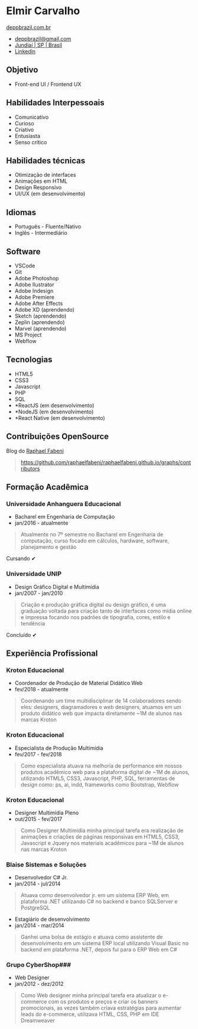 # Elmir Carvalho #
[deppbrazil.com.br](https://www.deppbrazil.com)

* deppbrazil@gmail.com 
* [Jundiaí | SP | Brasil](https://www.google.com.br/maps/place/Jundia%C3%AD,+SP/@-23.1896366,-47.1868625,11z/data=!3m1!4b1!4m5!3m4!1s0x94cf24293cc00531:0xf686a1c1163c6bbb!8m2!3d-23.1857076!4d-46.8978057)
* [Linkedin](https://www.linkedin.com/in/deppbrazil/)

## Objetivo ##
* Front-end UI / Frontend UX

## Habilidades Interpessoais ##
* Comunicativo 
* Curioso
* Criativo
* Entusiasta
* Senso crítico 

## Habilidades técnicas ##
* Otimização de interfaces 
* Animações em HTML
* Design Responsivo
* UI/UX (em desenvolvimento)

## Idiomas ##
* Português - Fluente/Nativo
* Inglês - Intermediário

## Software ##
* VSCode
* Git
* Adobe Photoshop
* Adobe Ilustrator
* Adobe Indesign
* Adobe Premiere
* Adobe After Effects 
* Adobe XD (aprendendo)
* Sketch (aprendendo)
* Zeplin (aprendendo)
* Marvel (aprendendo)
* MS Project
* Webflow

## Tecnologias ##
* HTML5
* CSS3
* Javascript
* PHP
* SQL
* *ReactJS (em desenvolvimento) 
* *NodeJS (em desenvolvimento)
* *React Native (em desenvolvimento)

## Contribuições OpenSource ##
Blog do [Raphael Fabeni](https://github.com/raphaelfabeni)
> https://github.com/raphaelfabeni/raphaelfabeni.github.io/graphs/contributors

## Formação Acadêmica ##
### Universidade Anhanguera Educacional ###
* Bacharel em Engenharia de Computação
* jan/2016 - atualmente
> Atualmente no 7º semestre no Bacharel em Engenharia de computação, curso focado em cálculos, hardware, software, planejamento e gestão

Cursando ✔

### Universidade UNIP ###
* Design Gráfico Digital e Multimídia
* jan/2007 - jan/2010
> Criação e produção gráfica digital ou design gráfico, é uma graduação voltada para criação tanto de interfaces como mídia online e impressa focando nos padrões de tipografia, cores, estilo e tendência 

Concluído ✔

## Experiência Profissional ##
### Kroton Educacional ###
* Coordenador de Produção de Material Didático Web
* fev/2018 - atualmente
> Coordenando um time multidisciplinar de 14 colaboradores sendo eles: designers, diagramadores e web designers, atuamos em um produto didático web que impacta diretamente ~1M de alunos nas marcas Kroton

### Kroton Educacional ###
* Especialista de Produção Multimídia
* fev/2017 - fev/2018
> Como especialista atuava na melhoria de performance em nossos produtos acadêmico web para a plataforma digital de ~1M de alunos, utilizando HTML5, CSS3, Javascript, PHP, SQL, ferramentas de design como: ps, ai, indd, frameworks como Bootstrap, Webflow 

### Kroton Educacional ###
* Designer Multimídia Pleno
* out/2015 - fev/2017
> Como Designer Multimídia minha principal tarefa era realização de animações e criações de páginas responsivas em HTML5, CSS3, Javascript e Jquery nos materiais acadêmicos para ~1M de alunos nas marcas Kroton 

### Blaise Sistemas e Soluções ### 
* Desenvolvedor C# Jr.
* jan/2014 - jul/2014
> Atuava como desenvolvedor jr. em um sistema ERP Web, em plataforma .NET utilizando C# no backend e banco SQLServer e PostgreSQL

* Estagiário de desenvolvimento
* jan/2014 - mar/2014
> Ganhei uma bolsa de estágio e atuava como assistente de desenvolvimento em um sistema ERP local utilizando Visual Basic no backend em plataforma .NET, depois fui para o ERP Web em C#


### Grupo CyberShop###
* Web Designer
* jan/2012 - dez/2012
> Como Web designer minha principal tarefa era atualizar o e-commerce com os produtos e preços e criar os banners promocionais, as vezes também criava estratégias para aumentar leads do e-commerce, utilizava HTML, CSS, PHP em IDE Dreamweaver